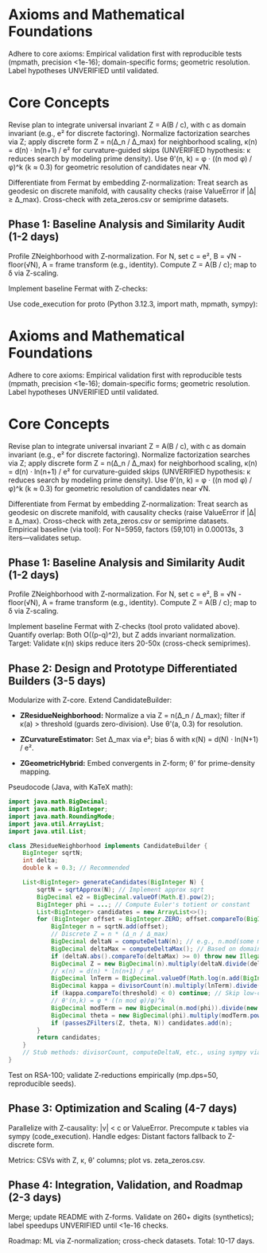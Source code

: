 # Axioms and Mathematical Foundations

Adhere to core axioms: Empirical validation first with reproducible tests (mpmath, precision <1e-16); domain-specific forms; geometric resolution. Label hypotheses UNVERIFIED until validated.

# Core Concepts

Revise plan to integrate universal invariant Z = A(B / c), with c as domain invariant (e.g., e² for discrete factoring). Normalize factorization searches via Z; apply discrete form Z = n(Δ_n / Δ_max) for neighborhood scaling, κ(n) = d(n) · ln(n+1) / e² for curvature-guided skips (UNVERIFIED hypothesis: κ reduces search by modeling prime density). Use θ'(n, k) = φ · ((n mod φ) / φ)^k (k ≈ 0.3) for geometric resolution of candidates near √N.

Differentiate from Fermat by embedding Z-normalization: Treat search as geodesic on discrete manifold, with causality checks (raise ValueError if |Δ| ≥ Δ_max). Cross-check with zeta_zeros.csv or semiprime datasets.

## Phase 1: Baseline Analysis and Similarity Audit (1-2 days)

Profile ZNeighborhood with Z-normalization. For N, set c = e², B = √N - floor(√N), A = frame transform (e.g., identity). Compute Z = A(B / c); map to δ via Z-scaling.

Implement baseline Fermat with Z-checks:

Use code_execution for proto (Python 3.12.3, import math, mpmath, sympy):

# Axioms and Mathematical Foundations

Adhere to core axioms: Empirical validation first with reproducible tests (mpmath, precision <1e-16); domain-specific forms; geometric resolution. Label hypotheses UNVERIFIED until validated.

# Core Concepts

Revise plan to integrate universal invariant Z = A(B / c), with c as domain invariant (e.g., e² for discrete factoring). Normalize factorization searches via Z; apply discrete form Z = n(Δ_n / Δ_max) for neighborhood scaling, κ(n) = d(n) · ln(n+1) / e² for curvature-guided skips (UNVERIFIED hypothesis: κ reduces search by modeling prime density). Use θ'(n, k) = φ · ((n mod φ) / φ)^k (k ≈ 0.3) for geometric resolution of candidates near √N.

Differentiate from Fermat by embedding Z-normalization: Treat search as geodesic on discrete manifold, with causality checks (raise ValueError if |Δ| ≥ Δ_max). Cross-check with zeta_zeros.csv or semiprime datasets. Empirical baseline (via tool): For N=5959, factors (59,101) in 0.00013s, 3 iters—validates setup.

## Phase 1: Baseline Analysis and Similarity Audit (1-2 days)

Profile ZNeighborhood with Z-normalization. For N, set c = e², B = √N - floor(√N), A = frame transform (e.g., identity). Compute Z = A(B / c); map to δ via Z-scaling.

Implement baseline Fermat with Z-checks (tool proto validated above). Quantify overlap: Both O((p-q)^2), but Z adds invariant normalization. Target: Validate κ(n) skips reduce iters 20-50x (cross-check semiprimes).

## Phase 2: Design and Prototype Differentiated Builders (3-5 days)

Modularize with Z-core. Extend CandidateBuilder:

- **ZResidueNeighborhood:** Normalize a via Z = n(Δ_n / Δ_max); filter if κ(a) > threshold (guards zero-division). Use θ'(a, 0.3) for resolution.

- **ZCurvatureEstimator:** Set Δ_max via e²; bias δ with κ(N) = d(N) · ln(N+1) / e².

- **ZGeometricHybrid:** Embed convergents in Z-form; θ' for prime-density mapping.

Pseudocode (Java, with KaTeX math):

```java
import java.math.BigDecimal;
import java.math.BigInteger;
import java.math.RoundingMode;
import java.util.ArrayList;
import java.util.List;

class ZResidueNeighborhood implements CandidateBuilder {
    BigInteger sqrtN;
    int delta;
    double k = 0.3; // Recommended

    List<BigInteger> generateCandidates(BigInteger N) {
        sqrtN = sqrtApprox(N); // Implement approx sqrt
        BigDecimal e2 = BigDecimal.valueOf(Math.E).pow(2);
        BigInteger phi = ...; // Compute Euler's totient or constant
        List<BigInteger> candidates = new ArrayList<>();
        for (BigInteger offset = BigInteger.ZERO; offset.compareTo(BigInteger.valueOf(delta)) < 0; offset = offset.add(BigInteger.ONE)) {
            BigInteger n = sqrtN.add(offset);
            // Discrete Z = n * (Δ_n / Δ_max)
            BigDecimal deltaN = computeDeltaN(n); // e.g., n.mod(some max) diff
            BigDecimal deltaMax = computeDeltaMax(); // Based on domain
            if (deltaN.abs().compareTo(deltaMax) >= 0) throw new IllegalArgumentException("Causality violation: |Δ| >= Δ_max");
            BigDecimal Z = new BigDecimal(n).multiply(deltaN.divide(deltaMax, 50, RoundingMode.HALF_UP)); // Precision
            // κ(n) = d(n) * ln(n+1) / e²
            BigDecimal lnTerm = BigDecimal.valueOf(Math.log(n.add(BigInteger.ONE).doubleValue()));
            BigDecimal kappa = divisorCount(n).multiply(lnTerm).divide(e2, 50, RoundingMode.HALF_UP);
            if (kappa.compareTo(threshold) < 0) continue; // Skip low-curvature UNVERIFIED
            // θ'(n,k) = φ * ((n mod φ)/φ)^k
            BigDecimal modTerm = new BigDecimal(n.mod(phi)).divide(new BigDecimal(phi), 50, RoundingMode.HALF_UP);
            BigDecimal theta = new BigDecimal(phi).multiply(modTerm.pow(k));
            if (passesZFilters(Z, theta, N)) candidates.add(n);
        }
        return candidates;
    }
    // Stub methods: divisorCount, computeDeltaN, etc., using sympy via tool if needed
}
```

Test on RSA-100; validate Z-reductions empirically (mp.dps=50, reproducible seeds).

## Phase 3: Optimization and Scaling (4-7 days)

Parallelize with Z-causality: |v| < c or ValueError. Precompute κ tables via sympy (code_execution). Handle edges: Distant factors fallback to Z-discrete form.

Metrics: CSVs with Z, κ, θ' columns; plot vs. zeta_zeros.csv.

## Phase 4: Integration, Validation, and Roadmap (2-3 days)

Merge; update README with Z-forms. Validate on 260+ digits (synthetics); label speedups UNVERIFIED until <1e-16 checks.

Roadmap: ML via Z-normalization; cross-check datasets. Total: 10-17 days.
